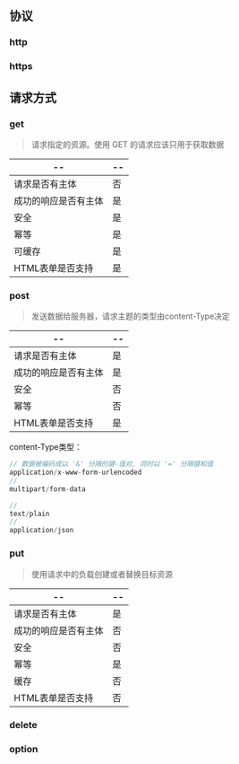 


## 协议

### http

### https

## 请求方式

### get

> 请求指定的资源。使用 GET 的请求应该只用于获取数据

| -- | -- |
| -- | -- |
| 请求是否有主体 | 否 |
| 成功的响应是否有主体 | 是 |
| 安全 | 是 |
| 幂等 | 是 |
| 可缓存 | 是 |
| HTML表单是否支持 | 是 |

### post

> 发送数据给服务器，请求主题的类型由content-Type决定

| -- | -- |
| -- | -- |
| 请求是否有主体 | 是 |
| 成功的响应是否有主体 | 是 |
| 安全 | 否 |
| 幂等 | 否 |
| HTML表单是否支持 | 是 |


content-Type类型：

```js
// 数据被编码成以 '&' 分隔的键-值对, 同时以 '=' 分隔键和值
application/x-www-form-urlencoded
//
multipart/form-data

// 
text/plain
// 
application/json


```

### put

> 使用请求中的负载创建或者替换目标资源

| -- | -- |
| -- | -- |
| 请求是否有主体 | 是 |
| 成功的响应是否有主体 | 否 |
| 安全 | 否 |
| 幂等 | 是 |
| 缓存 | 否 |
| HTML表单是否支持 | 否 |


### delete

### option